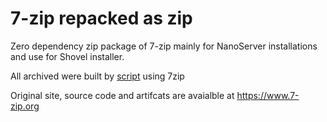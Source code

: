 # 7-zip repacked as zip

Zero dependency zip package of 7-zip mainly for NanoServer installations and use for Shovel installer.

All archived were built by [script](https://github.com/shovel-org/Base/main/support/7zip/repack.ps1) using 7zip

Original site, source code and artifcats are avaialble at <https://www.7-zip.org>
